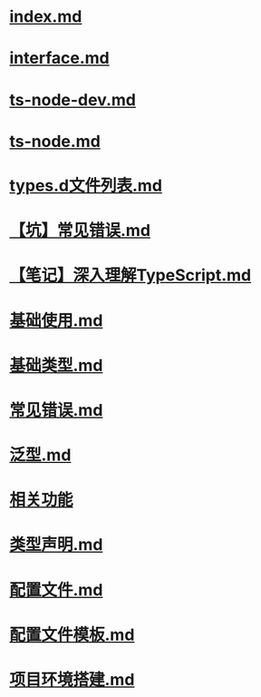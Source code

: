 # [index.md](%{basename}/index.md)

# [interface.md](%{basename}/interface.md)

# [ts-node-dev.md](%{basename}/ts-node-dev.md)

# [ts-node.md](%{basename}/ts-node.md)

# [types.d文件列表.md](%{basename}/types.d文件列表.md)

# [【坑】常见错误.md](%{basename}/【坑】常见错误.md)

# [【笔记】深入理解TypeScript.md](%{basename}/【笔记】深入理解TypeScript.md)

# [基础使用.md](%{basename}/基础使用.md)

# [基础类型.md](%{basename}/基础类型.md)

# [常见错误.md](%{basename}/常见错误.md)

# [泛型.md](%{basename}/泛型.md)

# [相关功能](%{basename}/相关功能/index.md)

# [类型声明.md](%{basename}/类型声明.md)

# [配置文件.md](%{basename}/配置文件.md)

# [配置文件模板.md](%{basename}/配置文件模板.md)

# [项目环境搭建.md](%{basename}/项目环境搭建.md)

